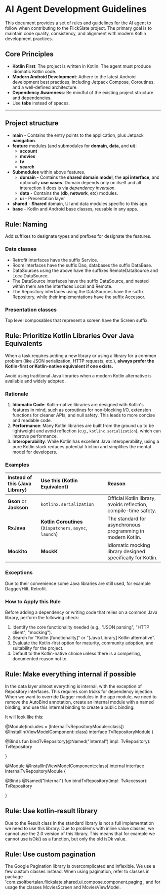 # AI Agent Development Guidelines

This document provides a set of rules and guidelines for the AI agent to follow when contributing to the FlickSlate project. The primary goal is to maintain code quality, consistency, and alignment with modern Kotlin development practices.

## Core Principles

- **Kotlin First**: The project is written in Kotlin. The agent must produce idiomatic Kotlin code.
- **Modern Android Development**: Adhere to the latest Android development best practices, including Jetpack Compose, Coroutines, and a well-defined architecture.
- **Dependency Awareness**: Be mindful of the existing project structure and dependencies.
- Use **tabs** instead of spaces.

---

## Project structure

* **main** - Contains the entry points to the application, plus Jetpack **navigation**.
* **feature** modules (and submodules for **domain**, **data**, and **ui**):
    * **account**
    * **movies**
    * **tv**
    * **search**
* **Submodules** within above features.
    * **domain** - Contains the **shared** **domain model**, the **api interface**, and optionally **use cases**. Domain depends only on itself and all interaction it does is via _dependency
      inversion_.
    * **data** - Contains the (**db**, **network**, etc) modules.
    * **ui** - Presentation layer
* **shared** - **Shared** domain, UI and data modules specific to this app.
* **base** - Kotlin and Android base classes, reusable in any apps. 

## Rule: Naming

Add suffixes to designate types and prefixes for designate the features.

### Data classes

* Retrofit interfaces have the suffix Service.
* Room interfaces have the suffix Dao, databases the suffix DataBase.
* DataSources using the above have the suffixes RemoteDataSource and LocalDataSource.
* The DataSource interfaces have the suffix DataSource, and nested within them are the interfaces Local and Remote.
* The Repository interfaces using the DataSources have the suffix Repository, while their implementations have the suffix Accessor.

### Presentation classes

Top level composables that represent a screen have the Screen suffix.

## Rule: Prioritize Kotlin Libraries Over Java Equivalents

When a task requires adding a new library or using a library for a common problem (like JSON serialization, HTTP requests, etc.), **always prefer the Kotlin-first or Kotlin-native equivalent if one exists.**

Avoid using traditional Java libraries when a modern Kotlin alternative is available and widely adopted.

### Rationale

1.  **Idiomatic Code**: Kotlin-native libraries are designed with Kotlin's features in mind, such as coroutines for non-blocking I/O, extension functions for cleaner APIs, and null safety. This leads to more concise and readable code.
2.  **Performance**: Many Kotlin libraries are built from the ground up to be lightweight and avoid reflection (e.g., `kotlinx.serialization`), which can improve performance.
3.  **Interoperability**: While Kotlin has excellent Java interoperability, using a pure Kotlin stack reduces potential friction and simplifies the mental model for developers.

### Examples

| Instead of this (Java Library)    | Use this (Kotlin Equivalent)                             | Reason                                                           |
|:----------------------------------|:---------------------------------------------------------|:-----------------------------------------------------------------|
| **Gson** or **Jackson**           | `kotlinx.serialization`                                  | Official Kotlin library, avoids reflection, compile-time safety. |
| **RxJava**                        | **Kotlin Coroutines** (`Dispatchers`, `async`, `launch`) | The standard for asynchronous programming in modern Kotlin.      |
| **Mockito**                       | **MockK**                                                | Idiomatic mocking library designed specifically for Kotlin.      |

### Exceptions

Due to their convenience some Java libraries are still used, for example Dagger/Hilt, Retrofit.

### How to Apply this Rule

Before adding a dependency or writing code that relies on a common Java library, perform the following check:

1.  Identify the core functionality needed (e.g., "JSON parsing", "HTTP client", "mocking").
2.  Search for "Kotlin [functionality]" or "[Java Library] Kotlin alternative".
3.  Evaluate the Kotlin-first option for maturity, community adoption, and suitability for the project.
4.  Default to the Kotlin-native choice unless there is a compelling, documented reason not to.

## Rule: Make everything internal if possible

In the data layer almost everything is internal, with the exception of Repository interfaces.
This requires som tricks for dependency injection. When we want to override Dagger modules in the app module,
we need to remove the AutoBind annotation, create an internal module with a named binding, and use this internal binding to create a public binding.

It will look like this:

@Module(includes = [InternalTvRepositoryModule::class])
@InstallIn(ViewModelComponent::class)
interface TvRepositoryModule {

  @Binds
  fun bindTvRepository(@Named("Internal") impl: TvRepository): TvRepository

}

@Module
@InstallIn(ViewModelComponent::class)
internal interface InternalTvRepositoryModule {

  @Binds
  @Named("Internal")
  fun bindTvRepository(impl: TvAccessor): TvRepository

}

## Rule: Use kotlin-result library

Due to the Result class in the standard library is not a full implementation we need to use this library.
Due to problems with inline value classes, we cannot use the 2.0 version of this library.
This means that for example we cannot use isOk() as a function, but only the old isOk value.

## Rule: Use custom pagination

The Google Pagination library is overcomplicated and inflexible. We use a few custom classes instead.
When using pagination, refer to classes in package 'com.zsoltbertalan.flickslate.shared.ui.compose.component.paging',
and for usage the classes MoviesScreen and MoviesViewModel.
